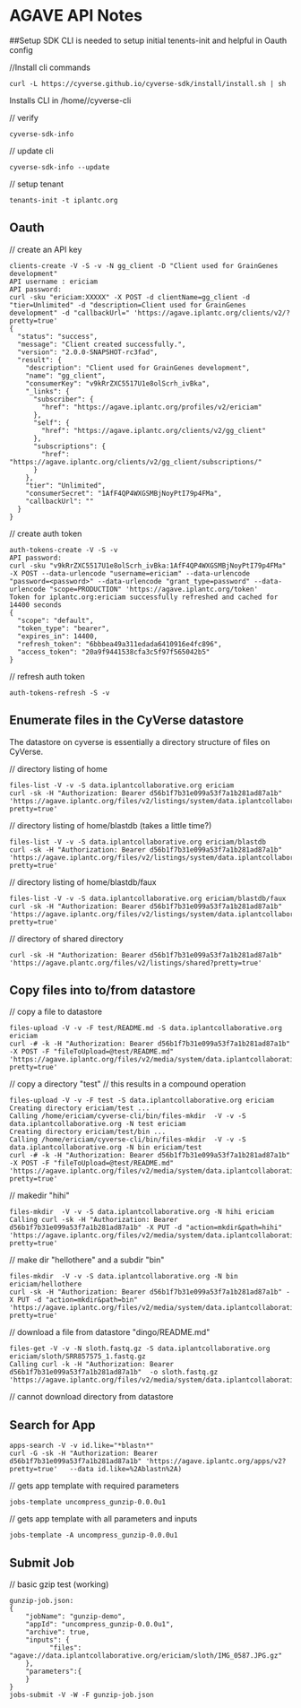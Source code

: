 # AGAVE API Notes

##Setup SDK
CLI is needed to setup initial tenents-init and helpful in Oauth config

//Install cli commands
```
curl -L https://cyverse.github.io/cyverse-sdk/install/install.sh | sh
```
Installs CLI in /home/<user>/cyverse-cli

// verify
```
cyverse-sdk-info
```

// update cli
```
cyverse-sdk-info --update
```

// setup tenant
```
tenants-init -t iplantc.org
```

## Oauth

// create an API key
```
clients-create -V -S -v -N gg_client -D "Client used for GrainGenes development"
API username : ericiam
API password: 
curl -sku "ericiam:XXXXX" -X POST -d clientName=gg_client -d "tier=Unlimited" -d "description=Client used for GrainGenes development" -d "callbackUrl=" 'https://agave.iplantc.org/clients/v2/?pretty=true'
{
  "status": "success",
  "message": "Client created successfully.",
  "version": "2.0.0-SNAPSHOT-rc3fad",
  "result": {
    "description": "Client used for GrainGenes development",
    "name": "gg_client",
    "consumerKey": "v9kRrZXC5517U1e8olScrh_ivBka",
    "_links": {
      "subscriber": {
        "href": "https://agave.iplantc.org/profiles/v2/ericiam"
      },
      "self": {
        "href": "https://agave.iplantc.org/clients/v2/gg_client"
      },
      "subscriptions": {
        "href": "https://agave.iplantc.org/clients/v2/gg_client/subscriptions/"
      }
    },
    "tier": "Unlimited",
    "consumerSecret": "1AfF4QP4WXGSMBjNoyPtI79p4FMa",
    "callbackUrl": ""
  }
}
```

// create auth token
```
auth-tokens-create -V -S -v
API password: 
curl -sku "v9kRrZXC5517U1e8olScrh_ivBka:1AfF4QP4WXGSMBjNoyPtI79p4FMa" -X POST --data-urlencode "username=ericiam" --data-urlencode "password=<password>" --data-urlencode "grant_type=password" --data-urlencode "scope=PRODUCTION" 'https://agave.iplantc.org/token'
Token for iplantc.org:ericiam successfully refreshed and cached for 14400 seconds
{
  "scope": "default",
  "token_type": "bearer",
  "expires_in": 14400,
  "refresh_token": "6bbbea49a311edada6410916e4fc896",
  "access_token": "20a9f9441538cfa3c5f97f565042b5"
}
```

// refresh auth token
```
auth-tokens-refresh -S -v
```


## Enumerate files in the CyVerse datastore
The datastore on cyverse is essentially a directory structure of files on CyVerse.

// directory listing of home
```
files-list -V -v -S data.iplantcollaborative.org ericiam
curl -sk -H "Authorization: Bearer d56b1f7b31e099a53f7a1b281ad87a1b" 'https://agave.iplantc.org/files/v2/listings/system/data.iplantcollaborative.org/ericiam?pretty=true'
```

// directory listing of home/blastdb  (takes a little time?)
```
files-list -V -v -S data.iplantcollaborative.org ericiam/blastdb
curl -sk -H "Authorization: Bearer d56b1f7b31e099a53f7a1b281ad87a1b" 'https://agave.iplantc.org/files/v2/listings/system/data.iplantcollaborative.org/ericiam/blastdb?pretty=true'
```

// directory listing of home/blastdb/faux
```
files-list -V -v -S data.iplantcollaborative.org ericiam/blastdb/faux
curl -sk -H "Authorization: Bearer d56b1f7b31e099a53f7a1b281ad87a1b" 'https://agave.iplantc.org/files/v2/listings/system/data.iplantcollaborative.org/ericiam/blastdb/faux?pretty=true'
```

// directory of shared directory
```
curl -sk -H "Authorization: Bearer d56b1f7b31e099a53f7a1b281ad87a1b" 'https://agave.plantc.org/files/v2/listings/shared?pretty=true'
```

## Copy files into to/from datastore

// copy a file to datastore
```
files-upload -V -v -F test/README.md -S data.iplantcollaborative.org ericiam
curl -# -k -H "Authorization: Bearer d56b1f7b31e099a53f7a1b281ad87a1b" -X POST -F "fileToUpload=@test/README.md" 'https://agave.iplantc.org/files/v2/media/system/data.iplantcollaborative.org/ericiam?pretty=true'
```

// copy a directory "test"
// this results in a compound operation
```
files-upload -V -v -F test -S data.iplantcollaborative.org ericiam
Creating directory ericiam/test ...
Calling /home/ericiam/cyverse-cli/bin/files-mkdir  -V -v -S data.iplantcollaborative.org -N test ericiam
Creating directory ericiam/test/bin ...
Calling /home/ericiam/cyverse-cli/bin/files-mkdir  -V -v -S data.iplantcollaborative.org -N bin ericiam/test
curl -# -k -H "Authorization: Bearer d56b1f7b31e099a53f7a1b281ad87a1b" -X POST -F "fileToUpload=@test/README.md" 'https://agave.iplantc.org/files/v2/media/system/data.iplantcollaborative.org/ericiam/test?pretty=true'
```

// makedir "hihi"
```
files-mkdir  -V -v -S data.iplantcollaborative.org -N hihi ericiam
Calling curl -sk -H "Authorization: Bearer d56b1f7b31e099a53f7a1b281ad87a1b" -X PUT -d "action=mkdir&path=hihi" 'https://agave.iplantc.org/files/v2/media/system/data.iplantcollaborative.org/ericiam?pretty=true'
```

// make dir "hellothere" and a subdir "bin"
```
files-mkdir  -V -v -S data.iplantcollaborative.org -N bin ericiam/hellothere
curl -sk -H "Authorization: Bearer d56b1f7b31e099a53f7a1b281ad87a1b" -X PUT -d "action=mkdir&path=bin" 'https://agave.iplantc.org/files/v2/media/system/data.iplantcollaborative.org/ericiam/hellothere?pretty=true'
```

// download a file from datastore "dingo/README.md"
```
files-get -V -v -N sloth.fastq.gz -S data.iplantcollaborative.org ericiam/sloth/SRR857575_1.fastq.gz
Calling curl -k -H "Authorization: Bearer d56b1f7b31e099a53f7a1b281ad87a1b"  -o sloth.fastq.gz 'https://agave.iplantc.org/files/v2/media/system/data.iplantcollaborative.org/ericiam/sloth/SRR857575_1.fastq.gz'
```

// cannot download directory from datastore

## Search for App
```
apps-search -V -v id.like="*blastn*"
curl -G -sk -H "Authorization: Bearer d56b1f7b31e099a53f7a1b281ad87a1b" 'https://agave.iplantc.org/apps/v2?pretty=true'   --data id.like=%2Ablastn%2A)
```

// gets app template with required parameters
```
jobs-template uncompress_gunzip-0.0.0u1
```

// gets app template with all parameters and inputs
```
jobs-template -A uncompress_gunzip-0.0.0u1
```

## Submit Job

// basic gzip test (working)
```
gunzip-job.json:
{
    "jobName": "gunzip-demo",
    "appId": "uncompress_gunzip-0.0.0u1",
    "archive": true,
    "inputs": {
          "files":  "agave://data.iplantcollaborative.org/ericiam/sloth/IMG_0587.JPG.gz"
    },
    "parameters":{
    }
}
jobs-submit -V -W -F gunzip-job.json
```


